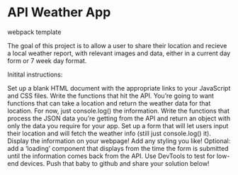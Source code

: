 # API Weather App
webpack template

The goal of this project is to allow a user to share their location and recieve a local weather report, with relevant images and data, either in a current day form or 7 week day format.

Initital instructions:

Set up a blank HTML document with the appropriate links to your JavaScript and CSS files.
Write the functions that hit the API. You’re going to want functions that can take a location and return the weather data for that location. For now, just console.log() the information.
Write the functions that process the JSON data you’re getting from the API and return an object with only the data you require for your app.
Set up a form that will let users input their location and will fetch the weather info (still just console.log() it).
Display the information on your webpage!
Add any styling you like!
Optional: add a ‘loading’ component that displays from the time the form is submitted until the information comes back from the API. Use DevTools to test for low-end devices.
Push that baby to github and share your solution below!